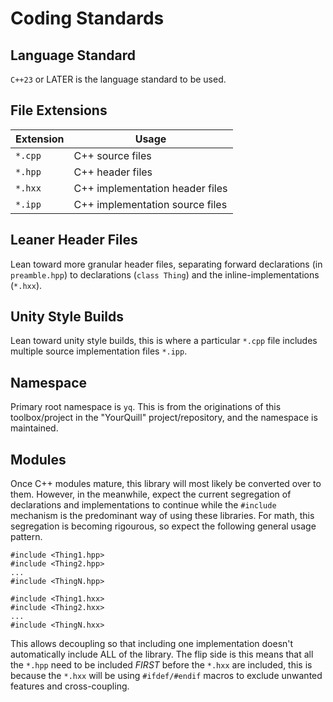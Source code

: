 # Coding Standards

## Language Standard

`C++23` or LATER is the language standard to be used.

## File Extensions

| Extension | Usage              |
|-----------|--------------------|
| `*.cpp`   | C++ source files   |
| `*.hpp`   | C++ header files   |
| `*.hxx`   | C++ implementation header files |
| `*.ipp`   | C++ implementation source files |

## Leaner Header Files

Lean toward more granular header files, separating forward declarations (in `preamble.hpp`) to declarations (`class Thing`) and the inline-implementations (`*.hxx`).

## Unity Style Builds

Lean toward unity style builds, this is where a particular `*.cpp` file includes multiple source implementation files `*.ipp`.

## Namespace

Primary root namespace is `yq`.  This is from the originations of this toolbox/project in the "YourQuill" project/repository, and the namespace is maintained.

## Modules

Once C++ modules mature, this library will most likely be converted over to them.  However, in the meanwhile, expect the current segregation of declarations and implementations to continue while the `#include` mechanism is the predominant way of using these libraries.  For math, this segregation is becoming rigourous, so expect the following general usage pattern.

```
#include <Thing1.hpp>
#include <Thing2.hpp>
...
#include <ThingN.hpp>

#include <Thing1.hxx>
#include <Thing2.hxx>
...
#include <ThingN.hxx>
```

This allows decoupling so that including one implementation doesn't automatically include ALL of the library.  The flip side is this means that all the `*.hpp` need to be included *FIRST* before the `*.hxx` are included, this is because the `*.hxx` will be using `#ifdef/#endif` macros to exclude unwanted features and cross-coupling.

